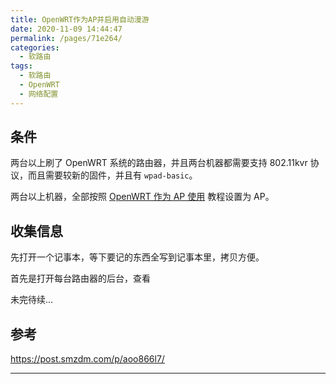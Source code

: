 ```yaml
---
title: OpenWRT作为AP并启用自动漫游
date: 2020-11-09 14:44:47
permalink: /pages/71e264/
categories:
  - 软路由
tags:
  - 软路由
  - OpenWRT
  - 网络配置
---
```


## 条件

两台以上刷了 OpenWRT 系统的路由器，并且两台机器都需要支持 802.11kvr 协议，而且需要较新的固件，并且有 `wpad-basic`。

两台以上机器，全部按照 [OpenWRT 作为 AP 使用](0020.OpenWRT作为AP使用.md) 教程设置为 AP。

## 收集信息

先打开一个记事本，等下要记的东西全写到记事本里，拷贝方便。

首先是打开每台路由器的后台，查看

未完待续...

##

## 参考

https://post.smzdm.com/p/aoo866l7/

---

<ClientOnly>
  <Vssue :title="$title" />
</ClientOnly>
